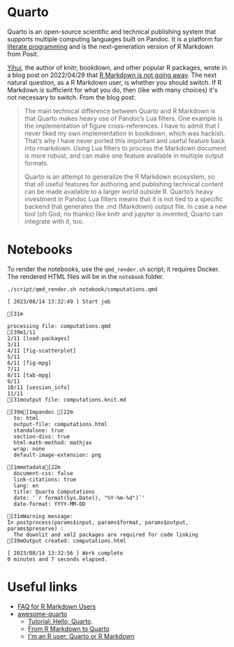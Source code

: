# Quarto

Quarto is an open-source scientific and technical publishing system that
supports multiple computing languages built on Pandoc. It is a platform for
[literate programming](https://en.wikipedia.org/wiki/Literate_programming) and
is the next-generation version of R Markdown from Posit.

[Yihui](https://yihui.org/en/vitae/), the author of knitr, bookdown, and other
popular R packages, wrote in a blog post on 2022/04/29 that [R Markdown is not
going away](https://yihui.org/en/2022/04/quarto-r-markdown/). The next natural
question, as a R Markdown user, is whether you should switch. If R Markdown is
sufficient for what you do, then (like with many choices) it's not necessary to
switch. From the blog post:

> The main technical difference between Quarto and R Markdown is that Quarto
  makes heavy use of Pandoc’s Lua filters. One example is the implementation of
  figure cross-references. I have to admit that I never liked my own
  implementation in bookdown, which was hackish. That’s why I have never ported
  this important and useful feature back into rmarkdown. Using Lua filters to
  process the Markdown document is more robust, and can make one feature
  available in multiple output formats.
>
> Quarto is an attempt to generalize the R Markdown ecosystem, so that all
  useful features for authoring and publishing technical content can be made
  available to a larger world outside R. Quarto’s heavy investment in Pandoc
  Lua filters means that it is not tied to a specific backend that generates
  the .md (Markdown) output file. In case a new tool (oh God, no thanks) like
  knitr and jupyter is invented, Quarto can integrate with it, too.

# Notebooks

To render the notebooks, use the `qmd_render.sh` script; it requires Docker.
The rendered HTML files will be in the `notebook` folder.

```console
./script/qmd_render.sh notebook/computations.qmd
```
```
[ 2023/08/14 13:32:49 ] Start job

[31m

processing file: computations.qmd
[39m1/11                  
2/11 [load-packages]  
3/11                  
4/11 [fig-scatterplot]
5/11                  
6/11 [fig-mpg]        
7/11                  
8/11 [tab-mpg]        
9/11                  
10/11 [session_info]   
11/11                  
[31moutput file: computations.knit.md

[39m[1mpandoc [22m
  to: html
  output-file: computations.html
  standalone: true
  section-divs: true
  html-math-method: mathjax
  wrap: none
  default-image-extension: png
  
[1mmetadata[22m
  document-css: false
  link-citations: true
  lang: en
  title: Quarto Computations
  date: '`r format(Sys.Date(), "%Y-%m-%d")`'
  date-format: YYYY-MM-DD
  
[31mWarning message:
In postprocess(params$input, params$format, params$output, params$preserve) :
  The downlit and xml2 packages are required for code linking
[39mOutput created: computations.html

[ 2023/08/14 13:32:56 ] Work complete
0 minutes and 7 seconds elapsed.
```

# Useful links

* [FAQ for R Markdown Users](https://quarto.org/docs/faq/rmarkdown.html)
* [awesome-quarto](https://github.com/mcanouil/awesome-quarto)
    * [Tutorial: Hello,
    Quarto](https://quarto.org/docs/get-started/hello/rstudio.htmlhttps://quarto.org/docs/get-started/hello/rstudio.html).
    * [From R Markdown to
    Quarto](https://rstudio-conf-2022.github.io/rmd-to-quarto/)
    * [I'm an R user: Quarto or R
    Markdown](https://www.jumpingrivers.com/blog/quarto-rmarkdown-comparison/)
